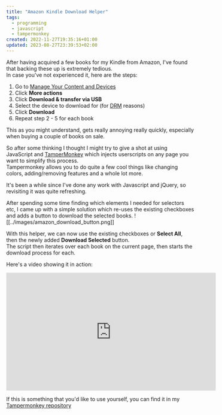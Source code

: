 ```yaml
---
title: "Amazon Kindle Download Helper"
tags:
  - programming
  - javascript
  - tampermonkey
created: 2022-11-27T19:35:16+01:00
updated: 2023-08-27T23:39:53+02:00
---
```


After having acquired a few books for my Kindle from Amazon, I've found that backing these up is extremely tedious.  
In case you've not experienced it, here are the steps:
1. Go to [Manage Your Content and Devices][kindle_manage_content]
2. Click **More actions**
3. Click **Download & transfer via USB**
4. Select the device to download for (for [DRM][wiki_drm] reasons)
5. Click **Download**
6. Repeat step 2 - 5 for each book

This as you might understand, gets really annoying really quickly, especially when buying a couple of books on sale.

So after some thinking I thought I might try to give a shot at using JavaScript and [TamperMonkey][TamperMonkey] which injects userscripts on any page you want to simplify this process.  
Tampermonkey allows you to do quite a few cool things like changing colors, adding/removing features and a whole lot more.

It's been a while since I've done any work with Javascript and jQuery, so revisiting it was quite refreshing.

After spending some time finding which elements I needed for selectors etc, I came up with a simple solution which re-uses the existing checkboxes and adds a button to download the selected books.
![[../images/amazon_download_button.png]]

With this helper, we can now use the existing checkboxes or **Select All**, then the newly added **Download Selected** button.  
The script then iterates over each book on the current page, then starts the download process for each.

Here's a video showing it in action:
<iframe width="560" height="315" src="https://www.youtube.com/embed/3s_imgnmzJQ" title="YouTube video player" frameborder="0" allow="accelerometer; autoplay; clipboard-write; encrypted-media; gyroscope; picture-in-picture" allowfullscreen></iframe>


If this is something that you'd like to use yourself, you can find it in my [Tampermonkey repository][tampermonkey_repository]

[kindle_manage_content]: https://www.amazon.com/hz/mycd/digital-console/contentlist/allcontent/dateDsc
[wiki_drm]: https://en.wikipedia.org/wiki/Digital_rights_management
[tampermonkey]: https://www.tampermonkey.net/
[tampermonkey_repository]: https://github.com/husjon/tampermonkey